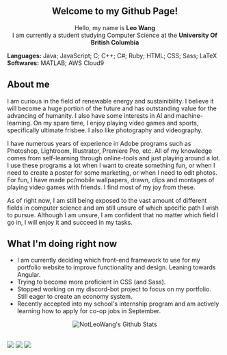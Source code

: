 <div align="center">
    <h2> 
        Welcome to my Github Page!
    </h2>
</div>

<div align="center">
    <p> Hello, my name is <b>Leo Wang</b> <br> I am currently a student studying Computer Science at the <b>University Of British Columbia</b> </p>
</div>

<div>
    <p> <b>Languages:</b> Java; JavaScript; C; C++; C#; Ruby; HTML; CSS; Sass; LaTeX <br> <b>Softwares:</b> MATLAB; AWS Cloud9 </p>
</div>

<div>
    <h2>
        About me
    </h2>
    <p>I am curious in the field of renewable energy and sustainibility. I believe it will become a huge portion of the future and has outstanding value for the advancing of humanity. I also have some interests in AI and machine-learning. On my spare time, I enjoy playing video games and sports, specifically ultimate frisbee. I also like photography and videography.</p>
    <p>I have numerous years of experience in Adobe programs such as Photoshop, Lightroom, Illustrator, Premiere Pro, etc. All of my knowledge comes from self-learning through online-tools and just playing around a lot. I use these programs a lot when I want to create something fun, or when I need to create a poster for some marketing, or when I need to edit photos. For fun, I have made pc/mobile wallpapers, drawn, clips and montages of playing video games with friends. I find most of my joy from these.</p>
    <p>As of right now, I am still being exposed to the vast amount of different fields in computer science and am still unsure of which specific path I wish to pursue. Although I am unsure, I am confident that no matter which field I go in, I will enjoy it and succeed in my tasks. </p>
</div>

<div>
    <h2>
        What I'm doing right now
    </h2>
    <ul>
        <li>I am currently deciding which front-end framework to use for my portfolio website to improve functionality and design. Leaning towards Angular.</li>
        <li>Trying to become more proficient in CSS (and Sass).</li>
        <li>Stopped working on my discord-bot project to focus on my portfolio. Still eager to create an economy system.</li>
        <li>Recently accepted into my school's internship program and am actively learning how to apply for co-op jobs in September.</li>
    </ul>
</div>

<div align="center">
    <img align="center" src="https://github-readme-stats.vercel.app/api?username=notleowang" alt="NotLeoWang's Github Stats">
</div>

<br>

[![](https://img.shields.io/badge/-Linkedin-0072b1?style=flat-square)](https://www.linkedin.com/in/leowangubc/)
[![](https://img.shields.io/badge/-Twitter-1C9CEA?style=flat-square)](https://twitter.com/NotLeoWang)
[![](https://img.shields.io/badge/-Youtube-c4302b?style=flat-square)](https://www.youtube.com/channel/UCRfvwifW3TthUnQwS53ruWQ)
